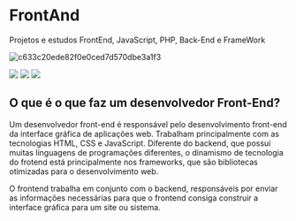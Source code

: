 # FrontAnd
Projetos e estudos FrontEnd, JavaScript, PHP, Back-End e FrameWork

![c633c20ede82f0e0ced7d570dbe3a1f3](https://user-images.githubusercontent.com/70382532/138322189-2db8df52-9dcb-40a0-88a8-c365466bd33d.gif)

<div> 
  <a href="https://instagram.com/mrmarcos_mribeiro" target="_blank"><img src="https://img.shields.io/badge/-Instagram-%23E4405F?style=for-the-badge&logo=instagram&logoColor=white" target="_blank"></a>
  <a href = "mailto:maxmr007@gmail.com"><img src="https://img.shields.io/badge/-Gmail-%23333?style=for-the-badge&logo=gmail&logoColor=white" target="_blank"></a>
  <a href="https://www.linkedin.com/in/www.linkedin.com/in/marcos-ribeiro-9243b1232" target="_blank"><img src="https://img.shields.io/badge/-LinkedIn-%230077B5?style=for-the-badge&logo=linkedin&logoColor=white" target="_blank"></a> 
   
</div>

##

<div>
  <h2>O que é o que faz um desenvolvedor Front-End?</h2>  
  <p>Um desenvolvedor front-end é responsável pelo desenvolvimento front-end da interface gráfica de aplicações web. Trabalham principalmente com as tecnologias HTML, CSS e JavaScript. Diferente do backend, que possuí muitas linguagens de programações diferentes, o dinamismo de tecnologia do frotend está principalmente nos frameworks, que são bibliotecas otimizadas para o desenvolvimento web.

O frontend trabalha em conjunto com o backend, responsáveis por enviar as informações necessárias para que o frontend consiga construir a interface gráfica para um site ou sistema.</p>
</div>

##


